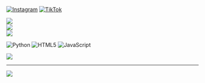 


[![Instagram](https://img.shields.io/badge/Instagram-%23E4405F.svg?logo=Instagram&logoColor=white)](https://instagram.com/@diego.srlp) [![TikTok](https://img.shields.io/badge/TikTok-%23000000.svg?logo=TikTok&logoColor=white)](https://tiktok.com/@@diego.srlp) 

![](https://github-readme-stats.vercel.app/api?username=silenceznx&theme=dark&hide_border=false&include_all_commits=false&count_private=false)<br/>
![](https://github-readme-streak-stats.herokuapp.com/?user=silenceznx&theme=dark&hide_border=false)<br/>
![](https://github-readme-stats.vercel.app/api/top-langs/?username=silenceznx&theme=dark&hide_border=false&include_all_commits=false&count_private=false&layout=compact)

![Python](https://img.shields.io/badge/python-3670A0?style=for-the-badge&logo=python&logoColor=ffdd54) ![HTML5](https://img.shields.io/badge/html5-%23E34F26.svg?style=for-the-badge&logo=html5&logoColor=white) ![JavaScript](https://img.shields.io/badge/javascript-%23323330.svg?style=for-the-badge&logo=javascript&logoColor=%23F7DF1E)

![](https://quotes-github-readme.vercel.app/api?type=horizontal&theme=radical)

---
[![](https://visitcount.itsvg.in/api?id=silenceznx&icon=0&color=0)](https://visitcount.itsvg.in)

<!-- Proudly created with GPRM ( https://gprm.itsvg.in ) -->
